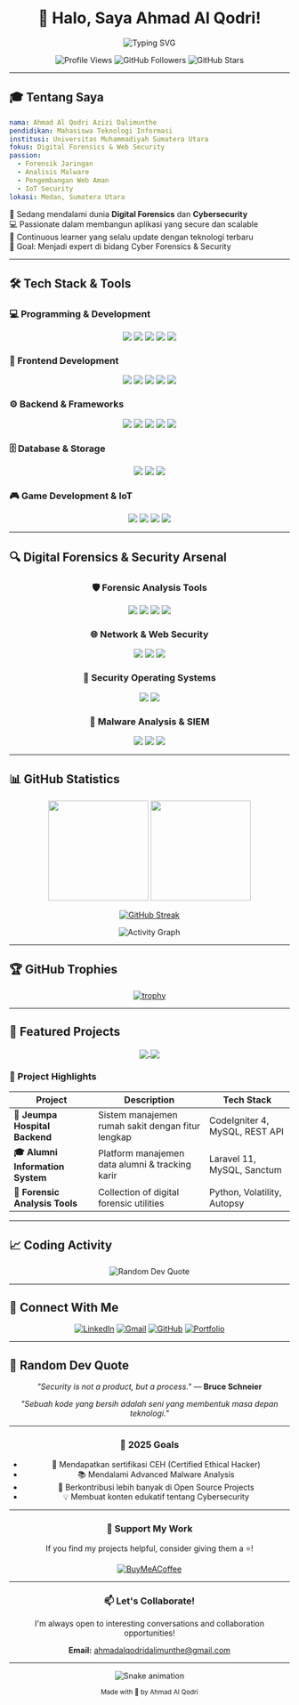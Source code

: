 <div align="center">

# 👋 Halo, Saya Ahmad Al Qodri!

<img src="https://readme-typing-svg.herokuapp.com?font=Fira+Code&size=24&duration=3000&pause=1000&color=F75C7E&center=true&vCenter=true&width=600&lines=Digital+Forensics+Enthusiast;Web+Security+Researcher;Full+Stack+Developer;IoT+%26+Mobile+Developer" alt="Typing SVG" />

<p align="center">
  <img src="https://komarev.com/ghpvc/?username=qodrizizi&label=Profile%20Views&color=0e75b6&style=flat" alt="Profile Views" />
  <img src="https://img.shields.io/github/followers/qodrizizi?label=Followers&style=social" alt="GitHub Followers" />
  <img src="https://img.shields.io/github/stars/qodrizizi?label=Stars&style=social" alt="GitHub Stars" />
</p>

</div>

---

## 🎓 Tentang Saya

```yaml
nama: Ahmad Al Qodri Azizi Dalimunthe
pendidikan: Mahasiswa Teknologi Informasi
institusi: Universitas Muhammadiyah Sumatera Utara
fokus: Digital Forensics & Web Security
passion: 
  - Forensik Jaringan
  - Analisis Malware
  - Pengembangan Web Aman
  - IoT Security
lokasi: Medan, Sumatera Utara
```

🔐 Sedang mendalami dunia **Digital Forensics** dan **Cybersecurity**  
💻 Passionate dalam membangun aplikasi yang secure dan scalable  
🌱 Continuous learner yang selalu update dengan teknologi terbaru  
🎯 Goal: Menjadi expert di bidang Cyber Forensics & Security

---

## 🛠️ Tech Stack & Tools

### 💻 Programming & Development

<p align="center">
  <img src="https://img.shields.io/badge/PHP-777BB4?style=for-the-badge&logo=php&logoColor=white"/>
  <img src="https://img.shields.io/badge/JavaScript-F7DF1E?style=for-the-badge&logo=javascript&logoColor=black"/>
  <img src="https://img.shields.io/badge/Kotlin-7F52FF?style=for-the-badge&logo=kotlin&logoColor=white"/>
  <img src="https://img.shields.io/badge/C%23-239120?style=for-the-badge&logo=c-sharp&logoColor=white"/>
  <img src="https://img.shields.io/badge/Python-3776AB?style=for-the-badge&logo=python&logoColor=white"/>
</p>

### 🎨 Frontend Development

<p align="center">
  <img src="https://img.shields.io/badge/HTML5-E34F26?style=for-the-badge&logo=html5&logoColor=white"/>
  <img src="https://img.shields.io/badge/CSS3-1572B6?style=for-the-badge&logo=css3&logoColor=white"/>
  <img src="https://img.shields.io/badge/Bootstrap-7952B3?style=for-the-badge&logo=bootstrap&logoColor=white"/>
  <img src="https://img.shields.io/badge/Tailwind_CSS-38B2AC?style=for-the-badge&logo=tailwind-css&logoColor=white"/>
  <img src="https://img.shields.io/badge/Jetpack%20Compose-4285F4?style=for-the-badge&logo=jetpack-compose&logoColor=white"/>
</p>

### ⚙️ Backend & Frameworks

<p align="center">
  <img src="https://img.shields.io/badge/Laravel-FF2D20?style=for-the-badge&logo=laravel&logoColor=white"/>
  <img src="https://img.shields.io/badge/CodeIgniter-EE4623?style=for-the-badge&logo=codeigniter&logoColor=white"/>
  <img src="https://img.shields.io/badge/Node.js-339933?style=for-the-badge&logo=node.js&logoColor=white"/>
  <img src="https://img.shields.io/badge/Express.js-000000?style=for-the-badge&logo=express&logoColor=white"/>
  <img src="https://img.shields.io/badge/REST_API-009688?style=for-the-badge&logo=fastapi&logoColor=white"/>
</p>

### 🗄️ Database & Storage

<p align="center">
  <img src="https://img.shields.io/badge/MySQL-4479A1?style=for-the-badge&logo=mysql&logoColor=white"/>
  <img src="https://img.shields.io/badge/MongoDB-47A248?style=for-the-badge&logo=mongodb&logoColor=white"/>
  <img src="https://img.shields.io/badge/PostgreSQL-316192?style=for-the-badge&logo=postgresql&logoColor=white"/>
</p>

### 🎮 Game Development & IoT

<p align="center">
  <img src="https://img.shields.io/badge/Unity-000000?style=for-the-badge&logo=unity&logoColor=white"/>
  <img src="https://img.shields.io/badge/IoT-4CAF50?style=for-the-badge&logo=raspberry-pi&logoColor=white"/>
  <img src="https://img.shields.io/badge/Arduino-00979D?style=for-the-badge&logo=arduino&logoColor=white"/>
  <img src="https://img.shields.io/badge/ESP32-000000?style=for-the-badge&logo=espressif&logoColor=white"/>
</p>

---

## 🔍 Digital Forensics & Security Arsenal

<div align="center">

### 🛡️ Forensic Analysis Tools

<img src="https://img.shields.io/badge/Autopsy-007396?style=for-the-badge&logo=apache&logoColor=white"/> <img src="https://img.shields.io/badge/FTK%20Imager-0066CC?style=for-the-badge&logoColor=white"/> <img src="https://img.shields.io/badge/EnCase-02569B?style=for-the-badge&logoColor=white"/> <img src="https://img.shields.io/badge/Volatility-00579E?style=for-the-badge&logo=python&logoColor=white"/>

### 🌐 Network & Web Security

<img src="https://img.shields.io/badge/Wireshark-1679A7?style=for-the-badge&logo=wireshark&logoColor=white"/> <img src="https://img.shields.io/badge/Burp_Suite-FF6633?style=for-the-badge&logo=burp-suite&logoColor=white"/> <img src="https://img.shields.io/badge/OWASP_ZAP-00549E?style=for-the-badge&logo=owasp&logoColor=white"/>

### 🐧 Security Operating Systems

<img src="https://img.shields.io/badge/Kali_Linux-557C94?style=for-the-badge&logo=kali-linux&logoColor=white"/> <img src="https://img.shields.io/badge/Parrot_OS-15BAEC?style=for-the-badge&logo=parrot-security&logoColor=white"/>

### 🦠 Malware Analysis & SIEM

<img src="https://img.shields.io/badge/Malwarebytes-0078D7?style=for-the-badge&logo=malwarebytes&logoColor=white"/> <img src="https://img.shields.io/badge/Splunk-000000?style=for-the-badge&logo=splunk&logoColor=white"/> <img src="https://img.shields.io/badge/VirusTotal-394EFF?style=for-the-badge&logo=virustotal&logoColor=white"/>

</div>

---

## 📊 GitHub Statistics

<div align="center">
  
<img height="180em" src="https://github-readme-stats.vercel.app/api?username=qodrizizi&show_icons=true&theme=tokyonight&include_all_commits=true&count_private=true&hide_border=true&bg_color=0D1117"/>
<img height="180em" src="https://github-readme-stats.vercel.app/api/top-langs/?username=qodrizizi&layout=compact&theme=tokyonight&hide_border=true&bg_color=0D1117"/>

</div>

<div align="center">
  
[![GitHub Streak](https://github-readme-streak-stats.herokuapp.com/?user=qodrizizi&theme=tokyonight&hide_border=true&background=0D1117)](https://git.io/streak-stats)

</div>

<div align="center">
  
<img src="https://github-readme-activity-graph.vercel.app/graph?username=qodrizizi&bg_color=0D1117&color=5BCDEC&line=5BCDEC&point=FFFFFF&hide_border=true" alt="Activity Graph"/>

</div>

---

## 🏆 GitHub Trophies

<div align="center">
  
[![trophy](https://github-profile-trophy.vercel.app/?username=qodrizizi&theme=tokyonight&no-frame=true&no-bg=true&margin-w=4&row=1)](https://github.com/ryo-ma/github-profile-trophy)

</div>

---

## 🌟 Featured Projects

<div align="center">

<a href="https://github.com/qodrizizi/jeumpa-hospital">
  <img align="center" src="https://github-readme-stats.vercel.app/api/pin/?username=qodrizizi&repo=jeumpa-hospital&theme=tokyonight&hide_border=true&bg_color=0D1117" />
</a>

<a href="https://github.com/qodrizizi/alumni-information-system-api">
  <img align="center" src="https://github-readme-stats.vercel.app/api/pin/?username=qodrizizi&repo=alumni-information-system-api&theme=tokyonight&hide_border=true&bg_color=0D1117" />
</a>

</div>

### 💼 Project Highlights

| Project | Description | Tech Stack |
|---------|-------------|-----------|
| **🏥 Jeumpa Hospital Backend** | Sistem manajemen rumah sakit dengan fitur lengkap | CodeIgniter 4, MySQL, REST API |
| **🎓 Alumni Information System** | Platform manajemen data alumni & tracking karir | Laravel 11, MySQL, Sanctum |
| **🔐 Forensic Analysis Tools** | Collection of digital forensic utilities | Python, Volatility, Autopsy |

---

## 📈 Coding Activity

<!--START_SECTION:waka-->
<!--END_SECTION:waka-->

<div align="center">
  
<img src="https://quotes-github-readme.vercel.app/api?type=horizontal&theme=tokyonight" alt="Random Dev Quote"/>

</div>

---

## 🤝 Connect With Me

<div align="center">

[![LinkedIn](https://img.shields.io/badge/LinkedIn-0077B5?style=for-the-badge&logo=linkedin&logoColor=white)](https://www.linkedin.com/in/ahmad-al-qodri-azizi-dalimunthe-8628072b8)
[![Gmail](https://img.shields.io/badge/Gmail-D14836?style=for-the-badge&logo=gmail&logoColor=white)](mailto:ahmadalqodridalimunthe@gmail.com)
[![GitHub](https://img.shields.io/badge/GitHub-100000?style=for-the-badge&logo=github&logoColor=white)](https://github.com/qodrizizi)
[![Portfolio](https://img.shields.io/badge/Portfolio-FF5722?style=for-the-badge&logo=todoist&logoColor=white)](#)

</div>

---

## 💭 Random Dev Quote

<div align="center">

*"Security is not a product, but a process."* — **Bruce Schneier**

*"Sebuah kode yang bersih adalah seni yang membentuk masa depan teknologi."*

</div>

---

<div align="center">

### 🎯 2025 Goals

- 🔐 Mendapatkan sertifikasi CEH (Certified Ethical Hacker)
- 📚 Mendalami Advanced Malware Analysis
- 🚀 Berkontribusi lebih banyak di Open Source Projects
- 💡 Membuat konten edukatif tentang Cybersecurity

</div>

---

<div align="center">

### 💖 Support My Work

If you find my projects helpful, consider giving them a ⭐️!

[![BuyMeACoffee](https://img.shields.io/badge/Buy%20Me%20a%20Coffee-ffdd00?style=for-the-badge&logo=buy-me-a-coffee&logoColor=black)](https://www.buymeacoffee.com/qodrizizi)

</div>

---

<div align="center">

### 📫 Let's Collaborate!

I'm always open to interesting conversations and collaboration opportunities!

**Email:** ahmadalqodridalimunthe@gmail.com

</div>

---

<div align="center">
  
![Snake animation](https://raw.githubusercontent.com/qodrizizi/qodrizizi/output/github-contribution-grid-snake-dark.svg)

<sub>Made with 💙 by Ahmad Al Qodri</sub>
